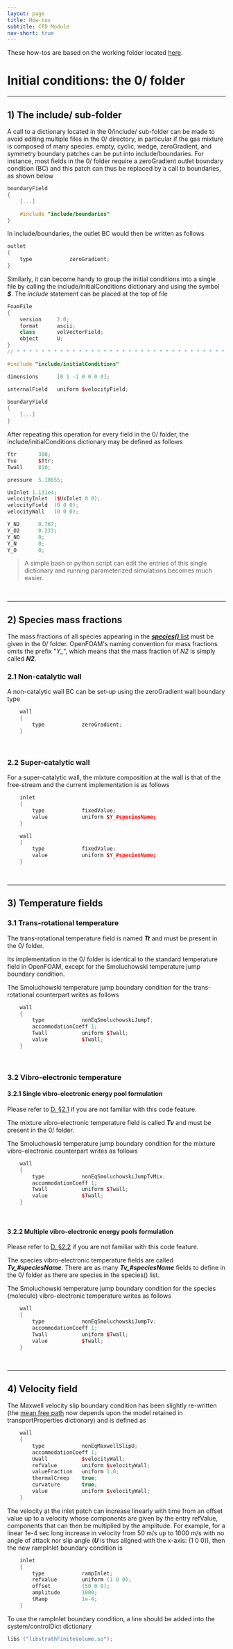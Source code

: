 ```yaml
---
layout: page
title: How-tos
subtitle: CFD Module
nav-short: true
---
```


These how-tos are based on the working folder located [here](https://github.com/vincentcasseau/hyStrath/tree/master/run/hyStrath/hy2Foam/genericCase).  

# Initial conditions: the 0/ folder

---  
## 1) The include/ sub-folder

A call to a dictionary located in the <dirname>0/include/</dirname> sub-folder can be made to avoid editing multiple files in the <dirname>0/</dirname> directory, in particular if the gas mixture is composed of many species. <dictval>empty</dictval>, <dictval>cyclic</dictval>, <dictval>wedge</dictval>, <dictval>zeroGradient</dictval>, and <dictval>symmetry</dictval> boundary patches can be put into <dirname>include/</dirname><dict>boundaries</dict>. For instance, most fields in the <dirname>0/</dirname> folder require a <dictval>zeroGradient</dictval> outlet boundary condition (BC) and this patch can thus be replaced by a call to <dict>boundaries</dict>, as shown below

```c++
boundaryField
{ 
    [...]

    #include "include/boundaries"
}
```

In <dirname>include/</dirname><dict>boundaries</dict>, the outlet BC would then be written as follows
  
```c++
outlet
{
    type            zeroGradient;
}
```

Similarly, it can become handy to group the initial conditions into a single file by calling the <dirname>include/</dirname><dict>initialConditions</dict> dictionary and using the symbol _**$**_. The *include* statement can be placed at the top of file  

```c++
FoamFile
{
    version     2.0;
    format      ascii;
    class       volVectorField;
    object      U;
}
// * * * * * * * * * * * * * * * * * * * * * * * * * * * * * * * * * * * * * //

#include "include/initialConditions"

dimensions      [0 1 -1 0 0 0 0];

internalField   uniform $velocityField;

boundaryField
{
    [...]
}
```

After repeating this operation for every field in the <dirname>0/</dirname> folder, the <dirname>include/</dirname><dict>initialConditions</dict> dictionary may be defined as follows

```c++
Ttr       300;
Tve       $Ttr;
Twall     810;

pressure  5.18655;

UxInlet 1.131e4;
velocityInlet  ($UxInlet 0 0);
velocityField  (0 0 0);
velocityWall   (0 0 0);

Y_N2      0.767;
Y_O2      0.233;
Y_NO      0;
Y_N       0;
Y_O       0;
```

> A simple bash or python script can edit the entries of this single dictionary and running parameterized simulations becomes much easier.

<br>

---  
## 2) Species mass fractions
  
The mass fractions of all species appearing in the [_**species()**_ list](https://vincentcasseau.github.io/how-tos-cfd-chemistry/#12-addingdeleting-species) must be given in the <dirname>0/</dirname> folder. OpenFOAM's naming convention for mass fractions omits the prefix "_Y\__", which means that the mass fraction of _N2_ is simply called _**N2**_.

### 2.1 Non-catalytic wall
A non-catalytic wall BC can be set-up using the <dictval>zeroGradient</dictval> wall boundary type  

```c++
    wall
    {
        type            zeroGradient;
    }
```

&nbsp;

### 2.2 Super-catalytic wall
For a super-catalytic wall, the mixture composition at the wall is that of the free-stream and the current implementation is as follows
  
```c++
    inlet
    {
        type            fixedValue;
        value           uniform $Y_#speciesName;
    }

    wall
    {
        type            fixedValue;
        value           uniform $Y_#speciesName;
    }
```

<br>

---  
## 3) Temperature fields

### 3.1 Trans-rotational temperature
The trans-rotational temperature field is named _**Tt**_  and must be present in the <dirname>0/</dirname> folder.  

Its implementation in the <dirname>0/</dirname> folder is identical to the standard temperature field in OpenFOAM, except for the Smoluchowski temperature jump boundary condition.    

The Smoluchowski temperature jump boundary condition for the trans-rotational counterpart writes as follows

```c++
    wall
    {
        type            nonEqSmoluchowskiJumpT;
        accommodationCoeff 1;
        Twall           uniform $Twall;
        value           $Twall;
    }
```

&nbsp;

### 3.2 Vibro-electronic temperature

#### 3.2.1 Single vibro-electronic energy pool formulation  
Please refer to [D. §2.1](https://vincentcasseau.github.io/how-tos-cfd-nonequilibrium/#21-two-temperature-solver-single-vibro-electronic-energy-pool) if you are not familiar with this code feature.  
   
The mixture vibro-electronic temperature field is called _**Tv**_ and must be present in the <dirname>0/</dirname> folder.  

The Smoluchowski temperature jump boundary condition for the mixture vibro-electronic counterpart writes as follows  

```c++
    wall
    {
        type            nonEqSmoluchowskiJumpTvMix;
        accommodationCoeff 1;
        Twall           uniform $Twall;
        value           $Twall;
    }
```

&nbsp;

#### 3.2.2 Multiple vibro-electronic energy pools formulation  
Please refer to [D. §2.2](https://vincentcasseau.github.io/how-tos-cfd-nonequilibrium/#22-two-temperature-solver-multiple-vibro-electronic-energy-pools) if you are not familiar with this code feature.
  
The species vibro-electronic temperature fields are called _**Tv\_#speciesName**_. There are as many _**Tv\_#speciesName**_ fields to define in the <dirname>0/</dirname> folder as there are species in the <dictkey>species()</dictkey> list.  

The Smoluchowski temperature jump boundary condition for the species (molecule) vibro-electronic temperature writes as follows

```c++
    wall
    {
        type            nonEqSmoluchowskiJumpTv;
        accommodationCoeff 1;
        Twall           uniform $Twall;
        value           $Twall;
    }
```

<br>

---  
## 4) Velocity field

The Maxwell velocity slip boundary condition has been slightly re-written (the [mean free path](https://vincentcasseau.github.io/how-tos-cfd-nonequilibrium/#3-mean-free-path-and-breakdown-parameter) now depends upon the model retained in <dict>transportProperties</dict> dictionary) and is defined as 

```c++
    wall
    {
        type            nonEqMaxwellSlipU;
        accommodationCoeff 1;
        Uwall           $velocityWall;
        refValue        uniform $velocityWall;
        valueFraction   uniform 1.0;
        thermalCreep    true;
        curvature       true;
        value           uniform $velocityWall;
    }
```

The velocity at the inlet patch can increase linearly with time from an <dictkey>offset</dictkey> value up to a velocity whose components are given by the entry <dictkey>refValue</dictkey>, components that can then be multiplied by the <dictkey>amplitude</dictkey>.
For example, for a linear 1e-4 sec long increase in velocity from 50 m/s up to 1000 m/s with no angle of attack nor slip angle (_**U**_ is thus aligned with the x-axis: (1 0 0)), then the new <dictkey>rampInlet</dictkey> boundary condition is

```c++
    inlet
    {
        type            rampInlet;
        refValue        uniform (1 0 0);
        offset          (50 0 0);
        amplitude       1000;
        tRamp           1e-4;
    }
```

To use the <dictkey>rampInlet</dictkey> boundary condition, a line should be added into the <dirname>system/<dirname><dict>controlDict</dict> dictionary 
 
```c++
libs ("libstrathFiniteVolume.so");
```
